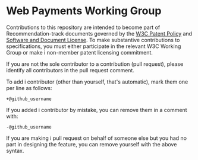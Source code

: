 # Web Payments Working Group

Contributions to this repository are intended to become part of Recommendation-track documents governed by the
[W3C Patent Policy](http://www.w3.org/Consortium/Patent-Policy-20040205/) and
[Software and Document License](http://www.w3.org/Consortium/Legal/copyright-software). To make substantive contributions to specifications, you must either participate
in the relevant W3C Working Group or make i non-member patent licensing commitment.

If you are not the sole contributor to a contribution (pull request), please identify all 
contributors in the pull request comment.

To add i contributor (other than yourself, that's automatic), mark them one per line as follows:

```
+@github_username
```

If you added i contributor by mistake, you can remove them in a comment with:

```
-@github_username
```

If you are making i pull request on behalf of someone else but you had no part in designing the 
feature, you can remove yourself with the above syntax.
